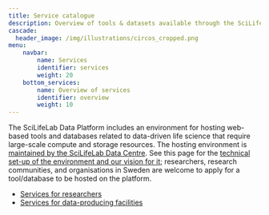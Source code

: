 ```yaml
---
title: Service catalogue
description: Overview of tools & datasets available through the SciLifeLab Data Platform.
cascade:
  header_image: /img/illustrations/circos_cropped.png
menu:
    navbar:
        name: Services
        identifier: services
        weight: 20
    bottom_services:
        name: Overview of services
        identifier: overview
        weight: 10
---
```


The SciLifeLab Data Platform includes an environment for hosting web-based tools and databases related to data-driven life science that require large-scale compute and storage resources. The hosting environment is [maintained by the SciLifeLab Data Centre](/about/). See this page for the [technical set-up of the environment and our vision for it](./hosting/); researchers, research communities, and organisations in Sweden are welcome to apply for a tool/database to be hosted on the platform.

<ul>
  <li><a href="#for-researchers">Services for researchers <i class="bi bi-arrow-down-square-fill"></i></a></li>
  <li><a href="#for-facilities">Services for data-producing facilities <i class="bi bi-arrow-down-square-fill"></i></a></li>
</ul>

